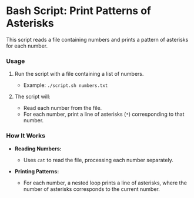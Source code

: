 # Bash Script: Print Patterns of Asterisks

This script reads a file containing numbers and prints a pattern of asterisks for each number.

### Usage

1. Run the script with a file containing a list of numbers.
   - Example: `./script.sh numbers.txt`

2. The script will:
   - Read each number from the file.
   - For each number, print a line of asterisks (`*`) corresponding to that number.

### How It Works

- **Reading Numbers:**
  - Uses `cat` to read the file, processing each number separately.
  
- **Printing Patterns:**
  - For each number, a nested loop prints a line of asterisks, where the number of asterisks corresponds to the current number.

